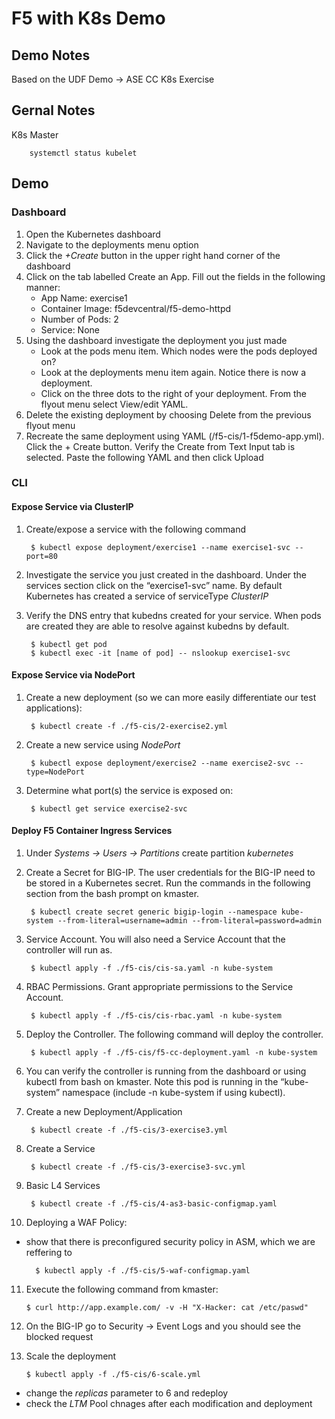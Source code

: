 # F5 with K8s Demo

## Demo Notes
Based on the UDF Demo -> ASE CC K8s Exercise

## Gernal Notes
K8s Master

        systemctl status kubelet

## Demo

### Dashboard

1. Open the Kubernetes dashboard
2. Navigate to the deployments menu option
3. Click the _+Create_ button in the upper right hand corner of the dashboard
4. Click on the tab labelled Create an App. Fill out the fields in the following manner:
    - App Name:	exercise1
    - Container Image: f5devcentral/f5-demo-httpd
    - Number of Pods: 2
    - Service: None
5. Using the dashboard investigate the deployment you just made
    - Look at the pods menu item. Which nodes were the pods deployed on?
    - Look at the deployments menu item again. Notice there is now a deployment.
    - Click on the three dots to the right of your deployment. From the flyout menu select View/edit YAML.
6. Delete the existing deployment by choosing Delete from the previous flyout menu
7. Recreate the same deployment using YAML (/f5-cis/1-f5demo-app.yml). Click the + Create button. Verify the Create from Text Input tab is selected. Paste the following YAML and then click Upload

### CLI

#### Expose Service via ClusterIP

1. Create/expose a service with the following command

        $ kubectl expose deployment/exercise1 --name exercise1-svc --port=80

2. Investigate the service you just created in the dashboard. Under the services section click on the “exercise1-svc” name. By default Kubernetes has created a service of serviceType _ClusterIP_

3. Verify the DNS entry that kubedns created for your service. When pods are created they are able to resolve against kubedns by default.

        $ kubectl get pod
        $ kubectl exec -it [name of pod] -- nslookup exercise1-svc

#### Expose Service via NodePort

1. Create a new deployment (so we can more easily differentiate our test applications):

        $ kubectl create -f ./f5-cis/2-exercise2.yml

2. Create a new service using _NodePort_

        $ kubectl expose deployment/exercise2 --name exercise2-svc --type=NodePort

3. Determine what port(s) the service is exposed on:
    
        $ kubectl get service exercise2-svc

#### Deploy F5 Container Ingress Services

1. Under _Systems -> Users -> Partitions_ create partition _kubernetes_

2. Create a Secret for BIG-IP. The user credentials for the BIG-IP need to be stored in a Kubernetes secret. Run the commands in the following section from the bash prompt on kmaster.

        $ kubectl create secret generic bigip-login --namespace kube-system --from-literal=username=admin --from-literal=password=admin

3. Service Account. You will also need a Service Account that the controller will run as.

        $ kubectl apply -f ./f5-cis/cis-sa.yaml -n kube-system

4. RBAC Permissions. Grant appropriate permissions to the Service Account.

        $ kubectl apply -f ./f5-cis/cis-rbac.yaml -n kube-system

5. Deploy the Controller. The following command will deploy the controller.

        $ kubectl apply -f ./f5-cis/f5-cc-deployment.yaml -n kube-system

6. You can verify the controller is running from the dashboard or using kubectl from bash on kmaster. Note this pod is running in the “kube-system” namespace (include -n kube-system if using kubectl).

7. Create a new Deployment/Application

        $ kubectl create -f ./f5-cis/3-exercise3.yml

8. Create a Service

        $ kubectl create -f ./f5-cis/3-exercise3-svc.yml

9. Basic L4 Services

        $ kubectl create -f ./f5-cis/4-as3-basic-configmap.yaml

10. Deploying a WAF Policy:

- show that there is preconfigured security policy in ASM, which we are reffering to

        $ kubectl apply -f ./f5-cis/5-waf-configmap.yaml

11. Execute the following command from kmaster:

        $ curl http://app.example.com/ -v -H "X-Hacker: cat /etc/paswd"

12. On the BIG-IP go to Security -> Event Logs and you should see the blocked request

13. Scale the deployment

        $ kubectl apply -f ./f5-cis/6-scale.yml

- change the _replicas_ parameter to 6 and redeploy
- check the _LTM_ Pool chnages after each modification and deployment